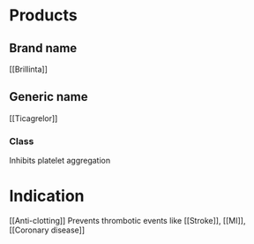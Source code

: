 # Products

## Brand name
[[Brillinta]]

## Generic name
[[Ticagrelor]]

### Class
Inhibits platelet aggregation

# Indication
[[Anti-clotting]] 
Prevents thrombotic events like [[Stroke]], [[MI]], [[Coronary disease]]
